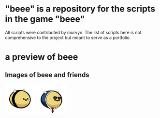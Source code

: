 # "beee" is a repository for the scripts in the game "beee"
All scripts were contributed by murvyn. The list of scripts here is not comprehensive to the project but meant to serve as a portfolio.

# a preview of beee

## Images of beee and friends
<img src="Images/squaredefaultskin.gif" alt="Description of the image" width="100" height="100"> <img src="Images/BEOcroppedSkin.gif" alt="Description of the image" width="100" height="100">
